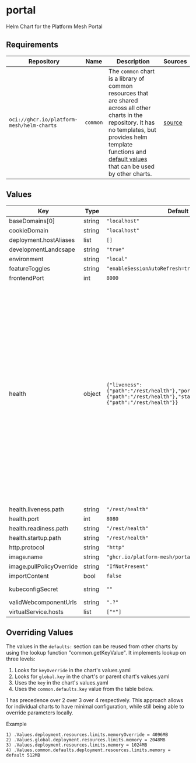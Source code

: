 # portal

Helm Chart for the Platform Mesh Portal

## Requirements

| Repository | Name | Description | Sources |
|------------|------|-------------|---------|
| `oci://ghcr.io/platform-mesh/helm-charts` | `common` | The `common` chart is a library of common resources that are shared across all other charts in the repository. It has no templates, but provides helm template functions and [default values](https://github.com/openmfp/helm-charts/blob/main/charts/common/values.yaml) that can be used by other charts. |[source](https://github.com/openmfp/helm-charts/tree/main/charts/common)|
## Values
| Key | Type | Default | Description |
|-----|------|---------|-------------|
| baseDomains[0] | string | `"localhost"` | base domains for VirtualService |
| cookieDomain | string | `"localhost"` | cookie domain |
| deployment.hostAliases | list | `[]` |  |
| developmentLandcsape | string | `"true"` | development landscape toggle |
| environment | string | `"local"` | environment |
| featureToggles | string | `"enableSessionAutoRefresh=true"` |  |
| frontendPort | int | `8000` | frontend port |
| health | object | `{"liveness":{"path":"/rest/health"},"port":8080,"readiness":{"path":"/rest/health"},"startup":{"path":"/rest/health"}}` | A way to provide additional experimental environment variables extraEnvVars:  - name: DEMO_PORTAL_CONTEXT_CRD_GATEWAY_API_URL    value: https://${org-subdomain}portal.dev.local:8443/api/kubernetes-graphql-gateway/root:orgs:${org-name}/graphql  - name: DEMO_PORTAL_CONTEXT_IAM_SERVICE_API_URL    value: https://portal.dev.local:8443/iam/query  - name: DEMO_PORTAL_CONTEXT_IAM_ENTITY_CONFIG    value: >-      {"account":{"contextProperty":"entityId"}} trust:  demo:    # -- base domains    baseDomains: "localhost"    # -- discovery endpoint. If specified (different than ""), authDomain and tokenUrl are not required    discoveryEndpoint: ""    # -- auth domain (if discoveryEndpoint is not specified)    authDomain: http://localhost:8000/keycloak/realms/platform-mesh/protocol/openid-connect/auth    # -- token url (if discoveryEndpoint is not specified)    tokenUrl: http://keycloak/keycloak/realms/platform-mesh/protocol/openid-connect/token    # -- oidc client secret name    oidcClientSecretName: platform-mesh-client    # -- login audience    loginAudience: platform-mesh    # -- secret key reference    secretKeyRef: attribute.client_secret    # -- ContentConfiguration validator api url    contentConfigurationValidatorApiUrl: http://extension-manager-operator-server.platform-mesh-system.svc.cluster.local:8088/validate |
| health.liveness.path | string | `"/rest/health"` | path used for the liveness probe |
| health.port | int | `8080` | health port to be used by probes |
| health.readiness.path | string | `"/rest/health"` | path used for the readiness probe |
| health.startup.path | string | `"/rest/health"` | path used for the startup probe |
| http.protocol | string | `"http"` | protocol |
| image.name | string | `"ghcr.io/platform-mesh/portal"` |  |
| image.pullPolicyOverride | string | `"IfNotPresent"` |  |
| importContent | bool | `false` | import content toggle |
| kubeconfigSecret | string | `""` | allows the configuration of a kubeconfig secret for external api servers |
| validWebcomponentUrls | string | `".?"` |  |
| virtualService.hosts | list | `["*"]` | virtual service hosts |

## Overriding Values

The values in the `defaults:` section can be reused from other charts by using the lookup function "common.getKeyValue". It implements lookup on three levels:

1. Looks for `keyOverride` in the chart's values.yaml
2. Looks for `global.key` in the chart's or parent chart's values.yaml
3. Uses the `key` in the chart's values.yaml
4. Uses the `common.defaults.key` value from the table below.

1 has precedence over 2 over 3 over 4 respectively. This approach allows for individual charts to have minimal configuration, while still being able to override parameters locally.

Example
```
1) .Values.deployment.resources.limits.memoryOverride = 4096MB
2) .Values.global.deployment.resources.limits.memory = 2048MB
3) .Values.deployment.resources.limits.memory = 1024MB
4) .Values.common.defaults.deployment.resources.limits.memory = default 512MB
```
